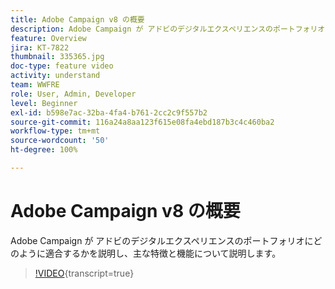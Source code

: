 ```yaml
---
title: Adobe Campaign v8 の概要
description: Adobe Campaign が アドビのデジタルエクスペリエンスのポートフォリオにどのように適合するかを説明し、主な特徴と機能について説明します。
feature: Overview
jira: KT-7822
thumbnail: 335365.jpg
doc-type: feature video
activity: understand
team: WWFRE
role: User, Admin, Developer
level: Beginner
exl-id: b598e7ac-32ba-4fa4-b761-2cc2c9f557b2
source-git-commit: 116a24a8aa123f615e08fa4ebd187b3c4c460ba2
workflow-type: tm+mt
source-wordcount: '50'
ht-degree: 100%

---
```


# Adobe Campaign v8 の概要

Adobe Campaign が アドビのデジタルエクスペリエンスのポートフォリオにどのように適合するかを説明し、主な特徴と機能について説明します。

>[!VIDEO](https://video.tv.adobe.com/v/3453313?quality=12&learn=on&captions=jpn){transcript=true}
